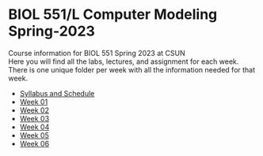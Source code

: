 # BIOL 551/L Computer Modeling Spring-2023
Course information for BIOL 551 Spring 2023 at CSUN  
Here you will find all the labs, lectures, and assignment for each week.  
There is one unique folder per week with all the information needed for that week.

- [Syllabus and Schedule](https://github.com/Biol551-CSUN/Spring-2023/tree/main/Syllabus_and_Schedule)
- [Week 01](https://github.com/Biol551-CSUN/Spring-2023/tree/main/Week_01)
- [Week 02](https://github.com/Biol551-CSUN/Spring-2023/tree/main/Week_02)
- [Week 03](https://github.com/Biol551-CSUN/Spring-2023/tree/main/Week_03)
- [Week 04](https://github.com/Biol551-CSUN/Spring-2023/tree/main/Week_04)
- [Week 05](https://github.com/Biol551-CSUN/Spring-2023/tree/main/Week_05)
- [Week 06](https://github.com/Biol551-CSUN/Spring-2023/tree/main/Week_06)

